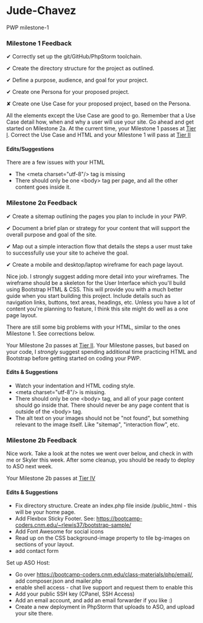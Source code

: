 # Jude-Chavez
PWP milestone-1

### Milestone 1 Feedback

&#10004; Correctly set up the git/GitHub/PhpStorm toolchain.

&#10004; Create the directory structure for the project as outlined.

&#10004; Define a purpose, audience, and goal for your project.

&#10004; Create one Persona for your proposed project.

&#10008; Create one Use Case for your proposed project, based on the Persona.

All the elements except the Use Case are good to go. Remember that a Use Case detail how, when and why a user will use your site. Go ahead and get started on Milestone 2a. At the current time, your Milestone 1 passes at [Tier I](https://bootcamp-coders.cnm.edu/projects/personal/rubric/). Correct the Use Case and HTML and your Milestone 1 will pass at [Tier II](https://bootcamp-coders.cnm.edu/projects/personal/rubric/)

#### Edits/Suggestions
There are a few issues with your HTML
- The &lt;meta charset="utf-8"/&gt; tag is missing
- There should only be one &lt;body&gt; tag per page, and all the other content goes inside it. 


### Milestone 2&alpha; Feedback

&#10004; Create a sitemap outlining the pages you plan to include in your PWP.

&#10004; Document a brief plan or strategy for your content that will support the overall purpose and goal of the site.

&#10004; Map out a simple interaction flow that details the steps a user must take to successfully use your site to acheive the goal.

&#10004; Create a mobile and desktop/laptop wireframe for each page layout.

Nice job. I strongly suggest adding more detail into your wireframes. The wireframe should be a skeleton for the User Interface which you'll build using Bootstrap HTML &amp; CSS. This will provide you with a much better guide when you start building this project. Include details such as navigation links, buttons, text areas, headings, etc. Unless you have a lot of content you're planning to feature, I think this site might do well as a one page layout.

There are still some big problems with your HTML, similar to the ones Milestone 1. See corrections below.

Your Milestone 2&alpha; passes at [Tier II](https://bootcamp-coders.cnm.edu/projects/personal/rubric/). Your Milestone passes, but based on your code, I *strongly* suggest spending additional time practicing HTML and Bootstrap before getting started on coding your PWP.

#### Edits &amp; Suggestions
- Watch your indentation and HTML coding style.
- &lt;meta charset="utf-8"/&gt; is missing.
- There should only be one &lt;body&gt; tag, and all of your page content should go inside that. There should never be any page content that is outside of the &lt;body&gt; tag.
- The alt text on your images should not be "not found", but something relevant to the image itself. Like "sitemap", "interaction flow", etc. 

### Milestone 2b Feedback
Nice work. Take a look at the notes we went over below, and check in with me or Skyler this week. After some cleanup, you should be ready to deploy to ASO next week.

Your Milestone 2b passes at [Tier IV](https://bootcamp-coders.cnm.edu/projects/personal/rubric/)

#### Edits &amp; Suggestions
- Fix directory structure. Create an index.php file inside /public_html - this will be your home page.
- Add Flexbox Sticky Footer. See: https://bootcamp-coders.cnm.edu/~rlewis37/bootstrap-sample/
- Add Font Awesome for social icons
- Read up on the CSS background-image property to tile bg-images on sections of your layout.
- add contact form

Set up ASO Host:
- Go over https://bootcamp-coders.cnm.edu/class-materials/php/email/, add composer.json and mailer.php
- enable shell access - chat live support and request them to enable this
- Add your public SSH key (CPanel, SSH Access)
- Add an email account, and add an email forwarder if you like :)
- Create a new deployment in PhpStorm that uploads to ASO, and upload your site there.
